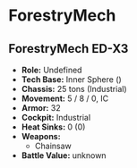 # ForestryMech
## ForestryMech ED-X3
- **Role:** Undefined
- **Tech Base:** Inner Sphere ()
- **Chassis:** 25 tons (Industrial)
- **Movement:** 5 / 8 / 0, IC
- **Armor:** 32
- **Cockpit:** Industrial
- **Heat Sinks:** 0 (0)
- **Weapons:**
  - Chainsaw
- **Battle Value:** unknown

